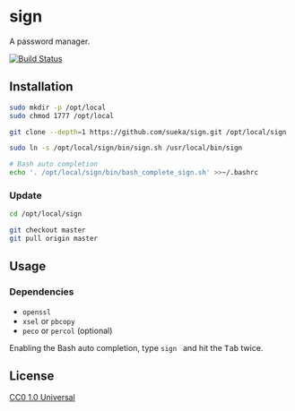 # sign

A password manager.

[![Build Status](https://travis-ci.org/sueka/sign.svg?branch=master)](https://travis-ci.org/sueka/sign)

## Installation

``` sh
sudo mkdir -p /opt/local
sudo chmod 1777 /opt/local

git clone --depth=1 https://github.com/sueka/sign.git /opt/local/sign

sudo ln -s /opt/local/sign/bin/sign.sh /usr/local/bin/sign

# Bash auto completion
echo '. /opt/local/sign/bin/bash_complete_sign.sh' >>~/.bashrc
```

### Update

``` sh
cd /opt/local/sign

git checkout master
git pull origin master
```

## Usage

### Dependencies

- `openssl`
- `xsel` or `pbcopy`
- `peco` or `percol` (optional)

Enabling the Bash auto completion, type `sign ` and hit the <kbd>Tab</kbd> twice.

## License

[CC0 1.0 Universal](./LICENSE.txt)
